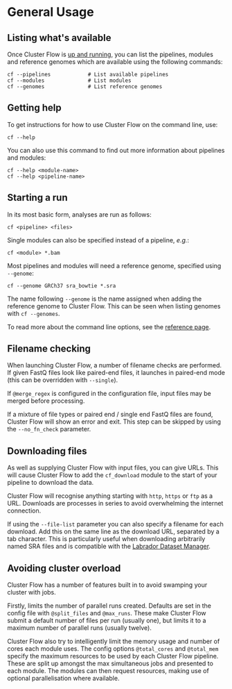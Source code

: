 # General Usage
## Listing what's available
Once Cluster Flow is [up and running](installation), you can list the pipelines,
modules and reference genomes which are available using the following commands:

    cf --pipelines            # List available pipelines
    cf --modules              # List modules
    cf --genomes              # List reference genomes

## Getting help
To get instructions for how to use Cluster Flow on the command line, use:

    cf --help

You can also use this command to find out more information about
pipelines and modules:

    cf --help <module-name>
    cf --help <pipeline-name>

## Starting a run
In its most basic form, analyses are run as follows:

    cf <pipeline> <files>

Single modules can also be specified instead of a pipeline, _e.g._:

    cf <module> *.bam

Most pipelines and modules will need a reference genome, specified
using `--genome`:

    cf --genome GRCh37 sra_bowtie *.sra

The name following `--genome` is the name assigned when adding the reference
genome to Cluster Flow. This can be seen when listing genomes with `cf --genomes`.

To read more about the command line options, see the [reference page](reference).

## Filename checking
When launching Cluster Flow, a number of filename checks are performed. If given
FastQ files look like paired-end files, it launches in paired-end mode (this can
be overridden with `--single`).

If `@merge_regex` is configured in the configuration file, input files may be
merged before processing.

If a mixture of file types or paired end / single end FastQ files are found,
Cluster Flow will show an error and exit. This step can be skipped by using the
`--no_fn_check` parameter.

## Downloading files
As well as supplying Cluster Flow with input files, you can give URLs. This will
cause Cluster Flow to add the `cf_download` module to the start of your pipeline
to download the data.

Cluster Flow will recognise anything starting with `http`, `https` or `ftp` as
a URL. Downloads are processes in series to avoid overwhelming the internet connection.

If using the `--file-list` parameter you can also specify a filename for each download.
Add this on the same line as the download URL, separated by a tab character. This is
particularly useful when downloading arbitrarily named SRA files and is compatible
with the [Labrador Dataset Manager](https://github.com/ewels/labrador).

## Avoiding cluster overload
Cluster Flow has a number of features built in to avoid swamping your cluster with jobs.

Firstly, limits the number of parallel runs created. Defaults are set in the config file with
`@split_files` and `@max_runs`. These make Cluster Flow submit a default number of files per run
(usually one), but limits it to a maximum number of parallel runs (usually twelve).

Cluster Flow also try to intelligently limit the memory usage and number of cores each module uses.
The config options `@total_cores` and `@total_mem` specify the maximum resources to be used
by each Cluster Flow pipeline. These are split up amongst the max simultaneous jobs and
presented to each module. The modules can then request resources, making use of optional
parallelisation where available.
